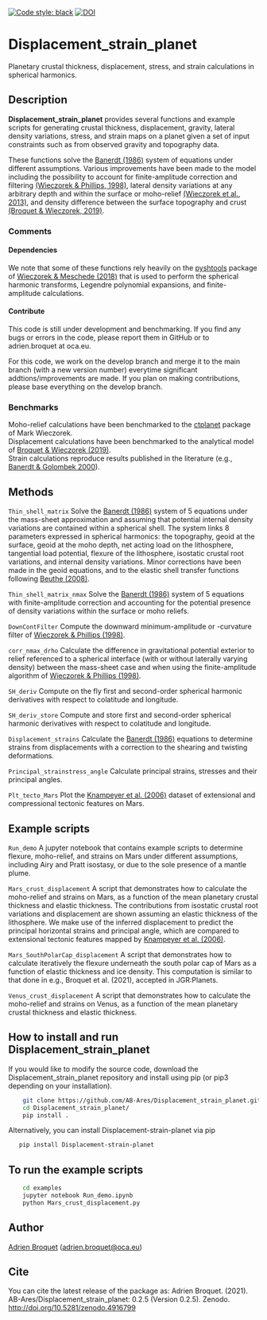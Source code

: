 [![Code style: black](https://img.shields.io/badge/code%20style-black-000000.svg)](https://github.com/psf/black)
[![DOI](https://zenodo.org/badge/DOI/10.5281/zenodo.4916799.svg)](http://doi.org/10.5281/zenodo.4916799)

# Displacement_strain_planet

Planetary crustal thickness, displacement, stress, and strain calculations in spherical harmonics.

## Description

**Displacement_strain_planet** provides several functions and example scripts for generating crustal thickness, displacement, gravity, lateral density variations, stress, and strain maps on a planet given a set of input constraints such as from observed gravity and topography data.

These functions solve the [Banerdt (1986)](https://agupubs.onlinelibrary.wiley.com/doi/abs/10.1029/JB091iB01p00403) system of equations under different assumptions. Various improvements have been made to the model including the possibility to account for finite-amplitude correction and filtering [(Wieczorek & Phillips, 1998)](https://agupubs.onlinelibrary.wiley.com/doi/abs/10.1029/97JE03136), lateral density variations at any arbitrary depth and within the surface or moho-relief [(Wieczorek et al., 2013)](https://science.sciencemag.org/content/early/2012/12/04/science.1231530?versioned=true), and density difference between the surface topography and crust [(Broquet & Wieczorek, 2019)](https://agupubs.onlinelibrary.wiley.com/doi/abs/10.1029/2019JE005959). 

### Comments
#### Dependencies
We note that some of these functions rely heavily on the [pyshtools](https://shtools.github.io/SHTOOLS/) package of [Wieczorek & Meschede (2018)](https://agupubs.onlinelibrary.wiley.com/doi/full/10.1029/2018GC007529) that is used to perform the spherical harmonic transforms, Legendre polynomial expansions, and finite-amplitude calculations.

#### Contribute
This code is still under development and benchmarking. If you find any bugs or errors in the code, please report them in GitHub or to adrien.broquet at oca.eu.

For this code, we work on the develop branch and merge it to the main branch (with a new version number) everytime significant addtions/improvements are made. If you plan on making contributions, please base everything on the develop branch.

### Benchmarks
Moho-relief calculations have been benchmarked to the [ctplanet](https://github.com/MarkWieczorek/ctplanet) package of Mark Wieczorek.  
Displacement calculations have been benchmarked to the analytical model of [Broquet & Wieczorek (2019)](https://agupubs.onlinelibrary.wiley.com/doi/abs/10.1029/2019JE005959).  
Strain calculations reproduce results published in the literature (e.g., [Banerdt & Golombek 2000](https://www.lpi.usra.edu/meetings/lpsc2000/pdf/2038.pdf)). 

## Methods
`Thin_shell_matrix` Solve the [Banerdt (1986)](https://agupubs.onlinelibrary.wiley.com/doi/abs/10.1029/JB091iB01p00403) system of 5 equations under the mass-sheet approximation and assuming that potential internal density variations are contained within a spherical shell. The system links 8 parameters expressed in spherical harmonics: the topography, geoid at the surface, geoid at the moho depth, net acting load on the lithosphere, tangential load potential, flexure of the lithosphere, isostatic crustal root variations, and internal density variations. Minor corrections have been made in the geoid equations, and to the elastic shell transfer functions following [Beuthe (2008)](https://onlinelibrary.wiley.com/doi/full/10.1111/j.1365-246X.2007.03671.x).

`Thin_shell_matrix_nmax` Solve the [Banerdt (1986)](https://agupubs.onlinelibrary.wiley.com/doi/abs/10.1029/JB091iB01p00403) system of 5 equations with finite-amplitude correction and accounting for the potential presence of density variations within the surface or moho reliefs.

`DownContFilter` Compute the downward minimum-amplitude or -curvature filter of [Wieczorek & Phillips (1998)](https://agupubs.onlinelibrary.wiley.com/doi/abs/10.1029/97JE03136).

`corr_nmax_drho` Calculate the difference in gravitational potential exterior to relief referenced to a spherical interface (with or without laterally varying density) between the mass-sheet case and when using the finite-amplitude algorithm of [Wieczorek & Phillips (1998)](https://agupubs.onlinelibrary.wiley.com/doi/abs/10.1029/97JE03136).

`SH_deriv` Compute on the fly first and second-order spherical harmonic derivatives with respect to colatitude and longitude.

`SH_deriv_store` Compute and store first and second-order spherical harmonic derivatives with respect to colatitude and longitude.

`Displacement_strains` Calculate the [Banerdt (1986)](https://agupubs.onlinelibrary.wiley.com/doi/abs/10.1029/JB091iB01p00403) equations to determine strains from displacements with a correction to the shearing and twisting deformations.

`Principal_strainstress_angle` Calculate principal strains, stresses and their principal angles.

`Plt_tecto_Mars` Plot the [Knampeyer et al. (2006)](https://agupubs.onlinelibrary.wiley.com/doi/full/10.1029/2006JE002708) dataset of extensional and compressional tectonic features on Mars.

## Example scripts
`Run_demo` A jupyter notebook that contains example scripts to determine flexure, moho-relief, and strains on Mars under different assumptions, including Airy and Pratt isostasy, or due to the sole presence of a mantle plume.

`Mars_crust_displacement` A script that demonstrates how to calculate the moho-relief and strains on Mars, as a function of the mean planetary crustal thickness and elastic thickness. The contributions from isostatic crustal root variations and displacement are shown assuming an elastic thickness of the lithosphere. We make use of the inferred displacement to predict the principal horizontal strains and principal angle, which are compared to extensional tectonic features mapped by [Knampeyer et al. (2006)](https://agupubs.onlinelibrary.wiley.com/doi/full/10.1029/2006JE002708). 

`Mars_SouthPolarCap_displacement` A script that demonstrates how to calculate iteratively the flexure underneath the south polar cap of Mars as a function of elastic thickness and ice density. This computation is similar to that done in e.g., Broquet et al. (2021), accepted in JGR:Planets. 

`Venus_crust_displacement` A script that demonstrates how to calculate the moho-relief and strains on Venus, as a function of the mean planetary crustal thickness and elastic thickness. 

## How to install and run Displacement_strain_planet
If you would like to modify the source code, download the Displacement_strain_planet repository and install using pip (or pip3 depending on your installation).
```bash
    git clone https://github.com/AB-Ares/Displacement_strain_planet.git
    cd Displacement_strain_planet/
    pip install .
```
Alternatively, you can install Displacement-strain-planet via pip
```bash
   pip install Displacement-strain-planet
```

## To run the example scripts
```bash
    cd examples
    jupyter notebook Run_demo.ipynb
    python Mars_crust_displacement.py
```

## Author
[Adrien Broquet](https://www.oca.eu/fr/adrien-broquet) (adrien.broquet@oca.eu)

## Cite
You can cite the latest release of the package as:
Adrien Broquet. (2021). AB-Ares/Displacement_strain_planet: 0.2.5 (Version 0.2.5). Zenodo. http://doi.org/10.5281/zenodo.4916799
